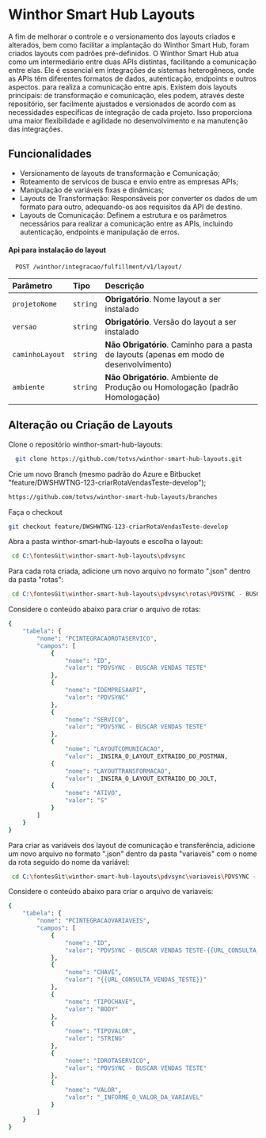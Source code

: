 
# Winthor Smart Hub Layouts

A fim de melhorar o controle e o versionamento dos layouts criados e alterados, bem como facilitar a implantação do Winthor Smart Hub, foram criados layouts com padrões pré-definidos. O Winthor Smart Hub atua como um intermediário entre duas APIs distintas, facilitando a comunicação entre elas. Ele é essencial em integrações de sistemas heterogêneos, onde as APIs têm diferentes formatos de dados, autenticação, endpoints e outros aspectos. para realiza a comunicação entre apis. Existem dois layouts principais: de transformação e comunicação, eles podem, através deste repositório, ser facilmente ajustados e versionados de acordo com as necessidades específicas de integração de cada projeto. Isso proporciona uma maior flexibilidade e agilidade no desenvolvimento e na manutenção das integrações.
 
## Funcionalidades
- Versionamento de layouts de transformação e Comunicação;
- Roteamento de servicos de busca e envio entre as empresas APIs;
- Manipulação de variáveis fixas e dinâmicas;
- Layouts de Transformação: Responsáveis por converter os dados de um formato para outro, adequando-os aos requisitos da API de destino.
- Layouts de Comunicação: Definem a estrutura e os parâmetros necessários para realizar a comunicação entre as APIs, incluindo autenticação, endpoints e manipulação de erros.

#### Api para instalação do layout

```http
  POST /winthor/integracao/fulfillment/v1/layout/
```

| Parâmetro   | Tipo       | Descrição                           |
| :---------- | :--------- | :---------------------------------- |
| `projetoNome` | `string` | **Obrigatório**. Nome layout a ser instalado |
| `versao` | `string` | **Obrigatório**. Versão do layout a ser instalado |
| `caminhoLayout` | `string` | **Não Obrigatório**. Caminho para a pasta de layouts (apenas em modo de desenvolvimento) |
| `ambiente` | `string` | **Não Obrigatório**. Ambiente de Produção ou Homologação (padrão Homologação)|


## Alteração ou Criação de Layouts

Clone o repositório winthor-smart-hub-layouts:

```bash
  git clone https://github.com/totvs/winthor-smart-hub-layouts.git
```
Crie um novo Branch (mesmo padrão do Azure e Bitbucket "feature/DWSHWTNG-123-criarRotaVendasTeste-develop");

```bash
https://github.com/totvs/winthor-smart-hub-layouts/branches  
```
Faça o checkout

```bash
git checkout feature/DWSHWTNG-123-criarRotaVendasTeste-develop
```

Abra a pasta winthor-smart-hub-layouts e escolha o layout:

```bash
 cd C:\fontesGit\winthor-smart-hub-layouts\pdvsync

```    
Para cada rota criada, adicione um novo arquivo no formato ".json" dentro da pasta "rotas":
```bash
 cd C:\fontesGit\winthor-smart-hub-layouts\pdvsync\rotas\PDVSYNC - BUSCAR VENDAS TESTE.json
```    
Considere o conteúdo abaixo para criar o arquivo de rotas:
```bash
{
    "tabela": {
        "nome": "PCINTEGRACAOROTASERVICO",
        "campos": [
            {
                "nome": "ID",
                "valor": "PDVSYNC - BUSCAR VENDAS TESTE"
            },
            {
                "nome": "IDEMPRESAAPI",
                "valor": "PDVSYNC"
            },
            {
                "nome": "SERVICO",
                "valor": "PDVSYNC - BUSCAR VENDAS TESTE"
            },
            {
                "nome": "LAYOUTCOMUNICACAO",
                "valor": _INSIRA_O_LAYOUT_EXTRAIDO_DO_POSTMAN,
            {
                "nome": "LAYOUTTRANSFORMACAO",
                "valor": _INSIRA_O_LAYOUT_EXTRAIDO_DO_JOLT,
            {
                "nome": "ATIVO",
                "valor": "S"
            } 
        ]       
    }
}

``` 
Para criar as variáveis dos layout de comunicação e transferência, adicione um novo arquivo no formato ".json" dentro da pasta "variaveis" com o nome da rota seguido do nome da variável:
```bash
 cd C:\fontesGit\winthor-smart-hub-layouts\pdvsync\variaveis\PDVSYNC - Buscar vendas teste-{{URL_CONSULTA_VENDAS-TESTE}}.json
```  
Considere o conteúdo abaixo para criar o arquivo de variaveis:
```bash
{
	"tabela": {
		"nome": "PCINTEGRACAOVARIAVEIS",
		"campos": [ 
			{
				"nome": "ID",
				"valor": "PDVSYNC - BUSCAR VENDAS TESTE-{{URL_CONSULTA_VENDAS_TESTE}}"
			},
			{
				"nome": "CHAVE",
				"valor": "{{URL_CONSULTA_VENDAS_TESTE}}"
			},
			{
				"nome": "TIPOCHAVE",
				"valor": "BODY"
			},
			{
				"nome": "TIPOVALOR",
				"valor": "STRING"
			},
			{
				"nome": "IDROTASERVICO",
				"valor": "PDVSYNC - BUSCAR VENDAS TESTE"
			},
			{
				"nome": "VALOR",
				"valor": "_INFORME_O_VALOR_DA_VARIAVEL"
			} 
		]
	}
}
```  

